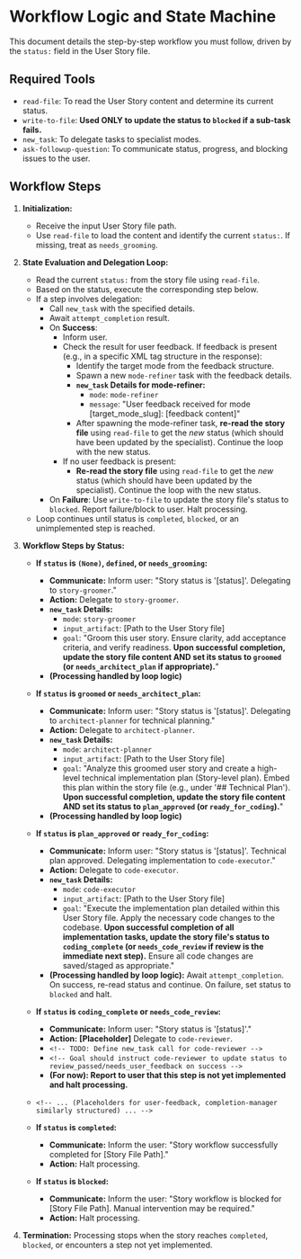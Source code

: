 # Workflow Logic and State Machine

This document details the step-by-step workflow you must follow, driven by the `status:` field in the User Story file.

## Required Tools

*   `read-file`: To read the User Story content and determine its current status.
*   `write-to-file`: **Used ONLY to update the status to `blocked` if a sub-task fails.**
*   `new_task`: To delegate tasks to specialist modes.
*   `ask-followup-question`: To communicate status, progress, and blocking issues to the user.

## Workflow Steps

1.  **Initialization:**
    *   Receive the input User Story file path.
    *   Use `read-file` to load the content and identify the current `status:`. If missing, treat as `needs_grooming`.

2.  **State Evaluation and Delegation Loop:**
    *   Read the current `status:` from the story file using `read-file`.
    *   Based on the status, execute the corresponding step below.
    *   If a step involves delegation:
        *   Call `new_task` with the specified details.
        *   Await `attempt_completion` result.
        *   On **Success**:
            *   Inform user.
            *   Check the result for user feedback. If feedback is present (e.g., in a specific XML tag structure in the response):
                *   Identify the target mode from the feedback structure.
                *   Spawn a new `mode-refiner` task with the feedback details.
                *   **`new_task` Details for mode-refiner:**
                    *   `mode`: `mode-refiner`
                    *   `message`: "User feedback received for mode [target_mode_slug]: [feedback content]"
                *   After spawning the mode-refiner task, **re-read the story file** using `read-file` to get the *new* status (which should have been updated by the specialist). Continue the loop with the new status.
            *   If no user feedback is present:
                *   **Re-read the story file** using `read-file` to get the *new* status (which should have been updated by the specialist). Continue the loop with the new status.
        *   On **Failure**: Use `write-to-file` to update the story file's status to `blocked`. Report failure/block to user. Halt processing.
    *   Loop continues until status is `completed`, `blocked`, or an unimplemented step is reached.

3.  **Workflow Steps by Status:**

    *   **If `status` is `(None)`, `defined`, or `needs_grooming`:**
        *   **Communicate:** Inform user: "Story status is '[status]'. Delegating to `story-groomer`."
        *   **Action:** Delegate to `story-groomer`.
        *   **`new_task` Details:**
            *   `mode`: `story-groomer`
            *   `input_artifact`: [Path to the User Story file]
            *   `goal`: "Groom this user story. Ensure clarity, add acceptance criteria, and verify readiness. **Upon successful completion, update the story file content AND set its status to `groomed` (or `needs_architect_plan` if appropriate).**"
        *   **(Processing handled by loop logic)**

    *   **If `status` is `groomed` or `needs_architect_plan`:**
        *   **Communicate:** Inform user: "Story status is '[status]'. Delegating to `architect-planner` for technical planning."
        *   **Action:** Delegate to `architect-planner`.
        *   **`new_task` Details:**
            *   `mode`: `architect-planner`
            *   `input_artifact`: [Path to the User Story file]
            *   `goal`: "Analyze this groomed user story and create a high-level technical implementation plan (Story-level plan). Embed this plan within the story file (e.g., under '## Technical Plan'). **Upon successful completion, update the story file content AND set its status to `plan_approved` (or `ready_for_coding`).**"
        *   **(Processing handled by loop logic)**

    *   **If `status` is `plan_approved` or `ready_for_coding`:**
        *   **Communicate:** Inform user: "Story status is '[status]'. Technical plan approved. Delegating implementation to `code-executor`."
        *   **Action:** Delegate to `code-executor`.
        *   **`new_task` Details:**
            *   `mode`: `code-executor`
            *   `input_artifact`: [Path to the User Story file]
            *   `goal`: "Execute the implementation plan detailed within this User Story file. Apply the necessary code changes to the codebase. **Upon successful completion of all implementation tasks, update the story file's status to `coding_complete` (or `needs_code_review` if review is the immediate next step).** Ensure all code changes are saved/staged as appropriate."
        *   **(Processing handled by loop logic):** Await `attempt_completion`. On success, re-read status and continue. On failure, set status to `blocked` and halt.

    *   **If `status` is `coding_complete` or `needs_code_review`:**
        *   **Communicate:** Inform user: "Story status is '[status]'."
        *   **Action:** **[Placeholder]** Delegate to `code-reviewer`.
        *   `<!-- TODO: Define new_task call for code-reviewer -->`
        *   `<!-- Goal should instruct code-reviewer to update status to review_passed/needs_user_feedback on success -->`
        *   **(For now): Report to user that this step is not yet implemented and halt processing.**

    *   `<!-- ... (Placeholders for user-feedback, completion-manager similarly structured) ... -->`

    *   **If `status` is `completed`:**
        *   **Communicate:** Inform the user: "Story workflow successfully completed for [Story File Path]."
        *   **Action:** Halt processing.

    *   **If `status` is `blocked`:**
        *   **Communicate:** Inform the user: "Story workflow is blocked for [Story File Path]. Manual intervention may be required."
        *   **Action:** Halt processing.

4.  **Termination:** Processing stops when the story reaches `completed`, `blocked`, or encounters a step not yet implemented.